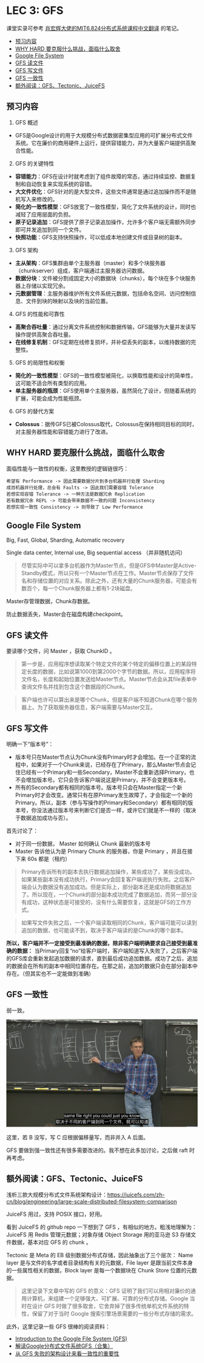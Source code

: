 # LEC 3: GFS

课堂实录可参考 [肖宏辉大佬的MIT6.824分布式系统课程中文翻译](https://www.zhihu.com/column/c_1273718607160393728) 的笔记。

<!-- @import "[TOC]" {cmd="toc" depthFrom=2 depthTo=6 orderedList=false} -->

<!-- code_chunk_output -->

- [预习内容](#预习内容)
- [WHY HARD 要克服什么挑战，面临什么取舍](#why-hard-要克服什么挑战面临什么取舍)
- [Google File System](#google-file-system)
- [GFS 读文件](#gfs-读文件)
- [GFS 写文件](#gfs-写文件)
- [GFS 一致性](#gfs-一致性)
- [额外阅读：GFS、Tectonic、JuiceFS](#额外阅读gfs-tectonic-juicefs)

<!-- /code_chunk_output -->

## 预习内容

1. GFS 概述
- GFS是Google设计的用于大规模分布式数据密集型应用的可扩展分布式文件系统。它在廉价的商用硬件上运行，提供容错能力，并为大量客户端提供高聚合性能。

2. GFS 的关键特性
- **容错能力**：GFS在设计时就考虑到了组件故障的常态，通过持续监控、数据复制和自动恢复来实现系统的容错。
- **大文件优化**：GFS针对的是大型文件，这些文件通常是通过追加操作而不是随机写入来修改的。
- **简化的一致性模型**：GFS放宽了一致性模型，简化了文件系统的设计，同时也减轻了应用层面的负担。
- **原子记录追加**：GFS提供了原子记录追加操作，允许多个客户端无需额外同步即可并发追加到同一个文件。
- **快照功能**：GFS支持快照操作，可以低成本地创建文件或目录树的副本。

3. GFS 架构
- **主从架构**：GFS集群由单个主服务器（master）和多个块服务器（chunkserver）组成，客户端通过主服务器访问数据。
- **数据分块**：文件被分割成固定大小的数据块（chunks），每个块在多个块服务器上存储以实现冗余。
- **元数据管理**：主服务器维护所有文件系统元数据，包括命名空间、访问控制信息、文件到块的映射以及块的当前位置。

4. GFS 的性能和可靠性
- **高聚合吞吐量**：通过分离文件系统控制和数据传输，GFS能够为大量并发读写操作提供高聚合吞吐量。
- **在线修复机制**：GFS定期在线修复损坏，并补偿丢失的副本，以维持数据的完整性。

5. GFS 的局限性和权衡
- **简化的一致性模型**：GFS的一致性模型被简化，以换取性能和设计的简单性，这可能不适合所有类型的应用。
- **单主服务器的瓶颈**：GFS使用单个主服务器，虽然简化了设计，但随着系统的扩展，可能会成为性能瓶颈。

6. GFS 的替代方案
- **Colossus**：据传GFS已被Colossus取代，Colossus在保持相同目标的同时，对主服务器性能和容错能力进行了改进。

## WHY HARD 要克服什么挑战，面临什么取舍

面临性能与一致性的权衡，这里教授的逻辑链很巧：
```
希望有 Performance -> 因此需要数据分片到多台机器并行处理 Sharding
成百机器并行处理，总会有 Faults -> 因此我们需要容错 Tolerance
若想实现容错 Tolerance -> 一种方法是数据冗余 Replication
若有数据冗余 REPL -> 可能会带来数据不一致的问题 Inconsistency
若想实现一致性 Consistency -> 则导致了 Low Performance
```

## Google File System

Big, Fast, Global, Sharding, Automatic recovery

Single data center, Internal use, Big sequential access （并非随机访问）

> 尽管实际中可以拿多台机器作为Master节点，但是GFS中Master是Active-Standby模式，所以只有一个Master节点在工作。Master节点保存了文件名和存储位置的对应关系。除此之外，还有大量的Chunk服务器，可能会有数百个，每一个Chunk服务器上都有1-2块磁盘。

Master存管理数据，Chunk存数据。

防止数据丢失，Master会在磁盘构建checkpoint。

## GFS 读文件

要读哪个文件，问 Master ，获取 ChunkID 。

> 第一步是，应用程序想读取某个特定文件的某个特定的偏移位置上的某段特定长度的数据，比如说第1000到第2000个字节的数据。所以，应用程序将文件名，长度和起始位置发送给Master节点。Master节点会从其file表单中查询文件名并找到包含这个数据段的Chunk。

> 客户端也许可以算出来是哪个Chunk，但是客户端不知道Chunk在哪个服务器上。为了获取服务器信息，客户端需要与Master交互。

## GFS 写文件

明确一下“版本号”：
- 版本号只在Master节点认为Chunk没有Primary时才会增加。在一个正常的流程中，如果对于一个Chunk来说，已经存在了Primary，那么Master节点会记住已经有一个Primary和一些Secondary，Master不会重新选择Primary，也不会增加版本号。它只会告诉客户端说这是Primary，并不会变更版本号。
- 所有的Secondary都有相同的版本号。版本号只会在Master指定一个新Primary时才会改变。通常只有在原Primary发生故障了，才会指定一个新的Primary。所以，副本（参与写操作的Primary和Secondary）都有相同的版本号，你没法通过版本号来判断它们是否一样，或许它们就是不一样的（取决于数据追加成功与否）。

首先讨论了：
- 对于同一份数据， Master 如何确认 Chunk 最新的版本号
- Master 告诉他认为是 Primary Chunk 的服务器，你是 Primary ，并且在接下来 60s 都是（租约）

> Primary告诉所有的副本去执行数据追加操作，某些成功了，某些没成功。如果某些副本没有成功执行，Primary会回复客户端说执行失败。之后客户端会认为数据没有追加成功。但是实际上，部分副本还是成功将数据追加了。所以现在，一个Chunk的部分副本成功完成了数据追加，而另一部分没有成功，这种状态是可接受的，没有什么需要恢复，这就是GFS的工作方式。

> 如果写文件失败之后，一个客户端读取相同的Chunk，客户端可能可以读到追加的数据，也可能读不到，取决于客户端读的是Chunk的哪个副本。

**所以，客户端并不一定接受到最准确的数据，除非客户端明确要求自己接受到最准确的数据：** 当Primary回复“no”给客户端时，客户端知道写入失败了，之后客户端的GFS库会重新发起追加数据的请求，直到最后成功追加数据。成功了之后，追加的数据会在所有的副本中相同位置存在。在那之前，追加的数据只会在部分副本中存在。（但其实也不一定能做到准确）

## GFS 一致性

弱一致。

![](./images/2024120401.png)

这里，若 B 没写，写 C 应根据偏移量写，而非并入 A 后面。

GFS 要做到强一致性还有很多需要改进的。我不想在此多加讨论，之后做 raft 时再考虑。

## 额外阅读：GFS、Tectonic、JuiceFS

浅析三款大规模分布式文件系统架构设计：https://juicefs.com/zh-cn/blog/engineering/large-scale-distributed-filesystem-comparison

JuiceFS 用过，支持 POSIX 接口，好用。

看到 JuiceFS 的 github repo 一下想到了 GFS ，有相似的地方。粗浅地理解为： JuiceFS 用 Redis 管理元数据；对象存储 Object Storage 用的亚马逊 S3 存储文件数据，基本对应 GFS 的 chunk 。

Tectonic 是 Meta 的 EB 级别数据分布式存储，因此抽象出了三个层次： Name layer 是与文件的名字或者目录结构有关的元数据，File layer 是跟当前文件本身的一些属性相关的数据，Block layer 是每一个数据块在 Chunk Store 位置的元数据。

> 这里记录下文章中写的 GFS 的意义：GFS 证明了我们可以用相对廉价的通用计算机，来组建一个足够强大、可扩展、可靠的分布式存储。Google 当时在设计 GFS 时做了很多取舍，它舍弃掉了很多传统单机文件系统的特性，保留了对于当时 Google 搜索引擎场景需要的一些分布式存储的需求。

此外，这里记录一些 GFS 很棒的阅读资料：
- [Introduction to the Google File System (GFS)](https://brabalawuka.cc/posts/study/gfs/)
- [解读Google分布式文件系统GFS（合集）](https://www.bilibili.com/video/BV1fT411c7y6/)
- [从 GFS 失败的架构设计来看一致性的重要性](https://mp.weixin.qq.com/s/GuJ6VqZJy3ONaVOWvQT9kg)
